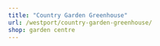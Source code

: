 ```yaml
---
title: "Country Garden Greenhouse"
url: /westport/country-garden-greenhouse/
shop: garden centre
---
```

